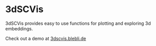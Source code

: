 # 3dSCVis

3dSCVis provides easy to use functions for plotting and exploring 3d embeddings.

Check out a demo at [3dscvis.blebli.de](http://3dscvis.blebli.de)

